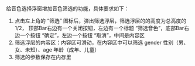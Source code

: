 给音色选择浮窗增加音色筛选的功能，具体要求如下：
1. 点击左上角的 “筛选” 图标后，弹出筛选浮层，筛选浮层的的高度为总高度的 1/2， 顶部Bar右边有一个关闭按钮，左边有一个标题 “筛选音色”，底部Bar右边一个按钮 “确定”，左边一个按钮 “取消”，中间是内容区
2. 筛选浮层的内容区：内容区可滑动，在内容区中可以筛选  gender 性别（男、女、未知）、age 年龄（成年、儿童）
3. 筛选的参数保存在内存里